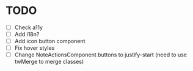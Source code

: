# TODO

- [ ] Check a11y
- [ ] Add i18n?
- [ ] Add icon button component
- [ ] Fix hover styles
- [ ] Change NoteActionsComponent buttons to justify-start (need to use twMerge to merge classes)
